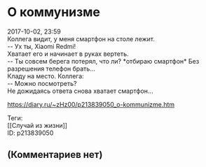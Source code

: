 О коммунизме
============

  
2017-10-02, 23:59  
 Коллега видит, у меня смартфон на столе лежит.   
 -- Ух ты, Xiaomi Redmi!   
 Хватает его и начинает в руках вертеть.   
 -- Ты совсем берега потерял, что ли? \*отбираю смартфон\* Без разрешения телефон брать...   
 Кладу на место. Коллега:   
 -- Можно посмотреть?   
 Не дожидаясь ответа снова хватает смартфон...   
  
<https://diary.ru/~zHz00/p213839050_o-kommunizme.htm>  
  
Теги:  
[[Случай из жизни]]  
ID: p213839050  


(Комментариев нет)
------------------